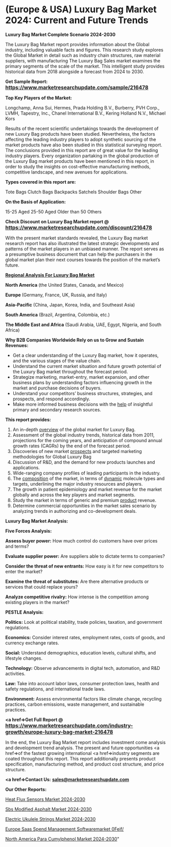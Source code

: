 # (Europe & USA) Luxury Bag Market 2024: Current and Future Trends

<strong>Luxury Bag Market Complete Scenario 2024-2030</strong>

The Luxury Bag Market report provides information about the Global industry, including valuable facts and figures. This research study explores the Global Market in detail such as industry chain structures, raw material suppliers, with manufacturing The Luxury Bag Sales market examines the primary segments of the scale of the market. This intelligent study provides historical data from 2018 alongside a forecast from 2024 to 2030.

<strong>Get Sample Report: <a href=https://www.marketresearchupdate.com/sample/216478><font size=3 color=#0000ff>https://www.marketresearchupdate.com/sample/216478</font></a></strong>

<strong>Top Key Players of the Market:</strong>

Longchamp, Anna Sui, Hermes, Prada Holding B.V., Burberry, PVH Corp., LVMH, Tapestry, Inc., Chanel International B.V., Kering Holland N.V., Michael Kors

Results of the recent scientific undertakings towards the development of new Luxury Bag products have been studied. Nevertheless, the factors affecting the leading industry players to adopt synthetic sourcing of the market products have also been studied in this statistical surveying report. The conclusions provided in this report are of great value for the leading industry players. Every organization partaking in the global production of the Luxury Bag market products have been mentioned in this report, in order to study the insights on cost-effective manufacturing methods, competitive landscape, and new avenues for applications.

<strong>Types covered in this report are: </strong>

Tote Bags
Clutch Bags
Backpacks
Satchels
Shoulder Bags
Other

<strong>On the Basis of Application:</strong>

15-25 Aged
25-50 Aged
Older than 50
Others

<strong>Check Discount on Luxury Bag Market report @ <a href=https://www.marketresearchupdate.com/discount/216478><font size=3 color=#0000ff>https://www.marketresearchupdate.com/discount/216478</font></a></strong>

With the present market standards revealed, the Luxury Bag market research report has also illustrated the latest strategic developments and patterns of the market players in an unbiased manner. The report serves as a presumptive business document that can help the purchasers in the global market plan their next courses towards the position of the market’s future.

<strong><u><b>Regional Analysis For Luxury Bag Market</b></u></strong>

<strong><b>North America</b></strong> (the United States, Canada, and Mexico)

<strong><b>Europe </b></strong>(Germany, France, UK, Russia, and Italy)

<strong><b>Asia-Pacific</b></strong> (China, Japan, Korea, India, and Southeast Asia)

<strong><b>South America</b></strong> (Brazil, Argentina, Colombia, etc.)

<strong><b>The Middle East and Africa</b></strong> (Saudi Arabia, UAE, Egypt, Nigeria, and South Africa)

<strong>Why B2B Companies Worldwide Rely on us to Grow and Sustain Revenues:</strong>
<ul>
  <li>Get a clear understanding of the Luxury Bag market, how it operates, and the various stages of the value chain.</li>
  <li>Understand the current market situation and future growth potential of the Luxury Bag market throughout the forecast period.</li>
  <li>Strategize marketing, market-entry, market expansion, and other business plans by understanding factors influencing growth in the market and purchase decisions of buyers.</li>
  <li>Understand your competitors’ business structures, strategies, and prospects, and respond accordingly.</li>
  <li>Make more informed business decisions with the <a href=ASDF991299>help</a> of insightful primary and secondary research sources.</li>
</ul>
<strong>This report provides:</strong>
<ol>
  <li>An in-depth <a href=>overview</a> of the global market for Luxury Bag.</li>
  <li>Assessment of the global industry trends, historical data from 2011, projections for the coming years, and anticipation of compound annual growth rates (CAGRs) by the end of the forecast period.</li>
  <li>Discoveries of new market <a href=>prospects</a> and targeted marketing methodologies for Global Luxury Bag</li>
  <li>Discussion of R&amp;D, and the demand for new products launches and applications.</li>
  <li>Wide-ranging company profiles of leading participants in the industry.</li>
  <li>The <a href=ASDF881288>composition</a> of the market, in terms of <a href=>dynamic</a> molecule types and targets, underlining the major industry resources and players.</li>
  <li>The growth in patient epidemiology and market revenue for the market globally and across the key players and market segments.</li>
  <li>Study the market in terms of generic and premium <a href=>product</a> revenue.</li>
  <li>Determine commercial opportunities in the market sales scenario by analyzing trends in authorizing and co-development deals.</li>
</ol>

<strong>Luxury Bag Market Analysis:</strong>

<strong>Five Forces Analysis:</strong>

<strong>Assess buyer power:</strong> How much control do customers have over prices and terms?

<strong>Evaluate supplier power:</strong> Are suppliers able to dictate terms to companies?

<strong>Consider the threat of new entrants:</strong> How easy is it for new competitors to enter the market?

<strong>Examine the threat of substitutes:</strong> Are there alternative products or services that could replace yours?

<strong>Analyze competitive rivalry:</strong> How intense is the competition among existing players in the market?

<strong>PESTLE Analysis:</strong>

<strong>Politics:</strong> Look at political stability, trade policies, taxation, and government regulations.

<strong>Economics:</strong> Consider interest rates, employment rates, costs of goods, and currency exchange rates.

<strong>Social:</strong> Understand demographics, education levels, cultural shifts, and lifestyle changes.

<strong>Technology:</strong> Observe advancements in digital tech, automation, and R&D activities.

<strong>Law:</strong> Take into account labor laws, consumer protection laws, health and safety regulations, and international trade laws.

<strong>Environment:</strong> Assess environmental factors like climate change, recycling practices, carbon emissions, waste management, and sustainable practices.

<strong><a href=>Get Full Report</a> @ <a href=https://www.marketresearchupdate.com/industry-growth/europe-luxury-bag-market-216478><font size=3 color=#0000ff>https://www.marketresearchupdate.com/industry-growth/europe-luxury-bag-market-216478</font></a></strong>

In the end, the Luxury Bag Market report includes investment come analysis and development trend analysis. The present and future opportunities <a href=>of</a> the fastest growing international <a href=>industry</a> segments are coated throughout this report. This report additionally presents product specification, manufacturing method, and product cost structure, and price structure.

<strong><a href=><strong>Contact Us:</strong></a></strong>
<strong>sales@marketresearchupdate.com</strong>

<strong>Our Other Reports:</strong>

<a href=https://www.linkedin.com/pulse/heat-flux-sensors-market-2023-size-growth-trends>Heat Flux Sensors Market 2024-2030</a>

<a href=https://www.linkedin.com/pulse/sbs-modified-asphalt-market-2023-remarking>Sbs Modified Asphalt Market 2024-2030</a>

<a href=https://www.linkedin.com/pulse/electric-ukulele-strings-market-outlooks-2023-size-players>Electric Ukulele Strings Market 2024-2030</a>

<a href=https://www.linkedin.com/pulse/europe-saas-spend-management-softwaremarket-0feif/>Europe Saas Spend Management Softwaremarket 0Feif/</a>

<a href=https://www.linkedin.com/pulse/north-america-para-cumylphenol-market-ddv7f/>North America Para Cumylphenol Market 2024-2030</a>"
